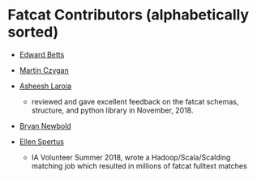 Fatcat Contributors (alphabetically sorted)
==============================================

* [Edward Betts](https://github.com/EdwardBetts)

* [Martin Czygan](https://github.com/miku)

* [Asheesh Laroia](http://www.asheesh.org/)

  * reviewed and gave excellent feedback on the fatcat schemas, structure, and python library in November, 2018.

* [Bryan Newbold](https://bnewbold.net)

* [Ellen Spertus](http://www.spertus.com/ellen/)

  * IA Volunteer Summer 2018, wrote a Hadoop/Scala/Scalding matching job which resulted in millions of fatcat fulltext matches

